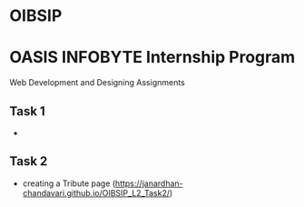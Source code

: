 # OIBSIP
# OASIS INFOBYTE Internship Program

Web Development and Designing Assignments 

## Task 1
- 

## Task 2
- creating a Tribute page (https://janardhan-chandavari.github.io/OIBSIP_L2_Task2/)
